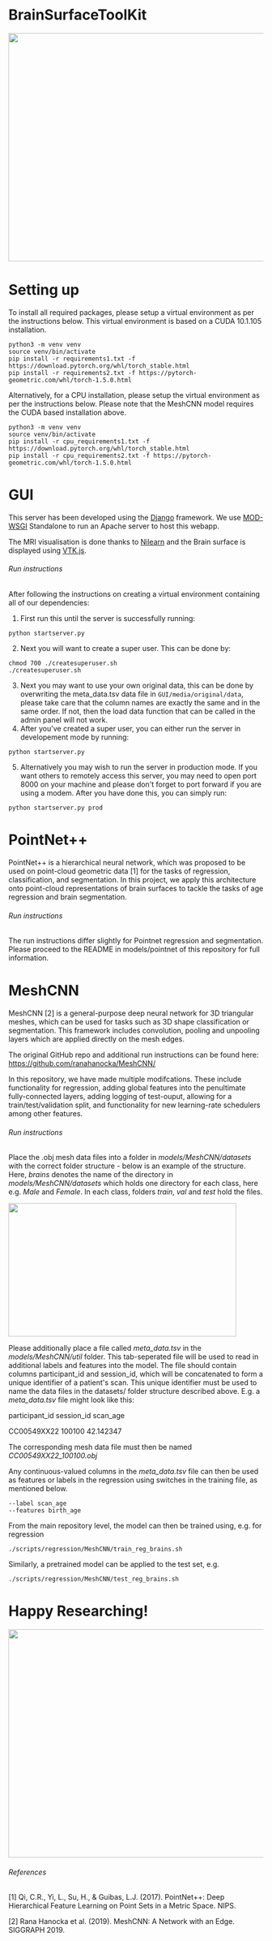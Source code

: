 # BrainSurfaceToolKit

<div align="center"> 

<img src="https://gitlab.doc.ic.ac.uk/aw1912/neodeepbrain/-/raw/master/GUI/main/static/main/gifs/rotate-big.gif" width="600" height="450"/>
</div>

# Setting up
To install all required packages, please setup a virtual environment as per the instructions below. This virtual environment is based on a CUDA 10.1.105 installation.

```
python3 -m venv venv
source venv/bin/activate
pip install -r requirements1.txt -f https://download.pytorch.org/whl/torch_stable.html
pip install -r requirements2.txt -f https://pytorch-geometric.com/whl/torch-1.5.0.html
```

Alternatively, for a CPU installation, please setup the virtual environment as per the instructions below. Please note that the MeshCNN model requires the CUDA based installation above.
```
python3 -m venv venv
source venv/bin/activate
pip install -r cpu_requirements1.txt -f https://download.pytorch.org/whl/torch_stable.html
pip install -r cpu_requirements2.txt -f https://pytorch-geometric.com/whl/torch-1.5.0.html
``` 


# GUI

This server has been developed using the [Django](https://www.djangoproject.com/) framework. We use [MOD-WSGI](https://modwsgi.readthedocs.io/en/develop/) Standalone to run an Apache server to host this webapp.

The MRI visualisation is done thanks to [Nilearn](https://nilearn.github.io/index.html) and the Brain surface is displayed using [VTK.js](https://kitware.github.io/vtk-js/index.html).

###### Run instructions

After following the instructions on creating a virtual environment containing all of our dependencies:
1. First run this until the server is successfully running:
```
python startserver.py
```
2. Next you will want to create a super user. This can be done by: 
```
chmod 700 ./createsuperuser.sh
./createsuperuser.sh
```
3. Next you may want to use your own original data, this can be done by overwriting the meta_data.tsv data file in ``GUI/media/original/data``, please take care that the column names are exactly the same and in the same order. If not, then the load data function that can be called in the admin panel will not work. 
4. After you've created a super user, you can either run the server in developement mode by running:
```
python startserver.py
```
5. Alternatively you may wish to run the server in production mode. If you want others to remotely access this server, you may need to open port 8000 on your machine and please don't forget to port forward if you are using a modem. After you have done this, you can simply run:
```
python startserver.py prod
```

# PointNet++
PointNet++ is a hierarchical neural network, which was proposed to be used on point-cloud geometric data [1] for the tasks of regression, classification, and segmentation. In this project, we apply this architecture onto point-cloud representations of brain surfaces to tackle the tasks of age regression and brain segmentation.

###### Run instructions

The run instructions differ slightly for Pointnet regression and segmentation. Please proceed to the README in models/pointnet of this repository for full information.


# MeshCNN

MeshCNN [2] is a general-purpose deep neural network for 3D triangular meshes, which can be used for tasks such as 3D shape classification or segmentation. 
This framework includes convolution, pooling and unpooling layers which are applied directly on the mesh edges.

The original GitHub repo and additional run instructions can be found here: https://github.com/ranahanocka/MeshCNN/

In this repository, we have made multiple modifcations. These include functionality for regression, adding global features into the penultimate fully-connected layers, adding logging of test-ouput, allowing for a train/test/validation split, and functionality for new learning-rate schedulers among other features.

###### Run instructions

Place the .obj mesh data files into a folder in *models/MeshCNN/datasets* with the correct folder structure - below is an example of the structure. Here, *brains* denotes the name of the directory in *models/MeshCNN/datasets* which holds one directory for each class, here e.g. *Male* and *Female*.
In each class, folders *train*, *val* and *test* hold the files.

<img src="https://gitlab.doc.ic.ac.uk/aw1912/neodeepbrain/-/raw/master/img/meshcnn_data.png" width="450" height="263" />

Please additionally place a file called *meta_data.tsv* in the *models/MeshCNN/util* folder. This tab-seperated file will be used to read in additional labels and features into the model.
The file should contain columns participant_id and session_id, which will be concatenated to form a unique identifier of a patient's scan. This unique identifier must be used to name the data files in the datasets/ folder structure described above.
E.g. a *meta_data.tsv* file might look like this:

participant_id	session_id	scan_age

CC00549XX22	100100	42.142347

The corresponding mesh data file must then be named
*CC00549XX22_100100.obj*

Any continuous-valued columns in the *meta_data.tsv* file can then be used as features or labels in the regression using switches in the training file, as mentioned below.
```
--label scan_age
--features birth_age
```

From the main repository level, the model can then be trained using, e.g. for regression
```
./scripts/regression/MeshCNN/train_reg_brains.sh
```
Similarly, a pretrained model can be applied to the test set, e.g.
```
./scripts/regression/MeshCNN/test_reg_brains.sh
```

# Happy Researching!

<div align="center"> 

<img src="https://gitlab.doc.ic.ac.uk/aw1912/neodeepbrain/-/raw/master/img/CC00380XX10_121200.gif" width="600" height="450"/>
</div>



###### References
[1] Qi, C.R., Yi, L., Su, H., & Guibas, L.J. (2017). PointNet++: Deep Hierarchical Feature Learning on Point Sets in a Metric Space. NIPS.

[2] Rana Hanocka et al. (2019). MeshCNN: A Network with an Edge. SIGGRAPH 2019.
